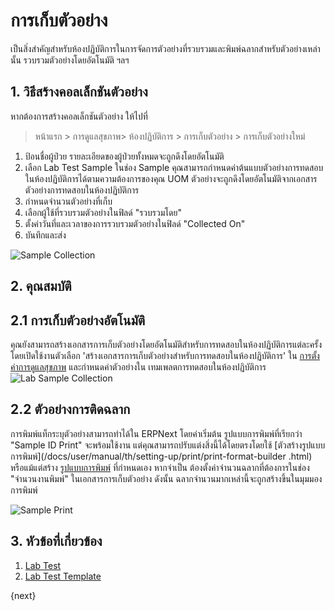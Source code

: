 <!-- add-breadcrumbs -->
# การเก็บตัวอย่าง

เป็นสิ่งสำคัญสำหรับห้องปฏิบัติการในการจัดการตัวอย่างที่รวบรวมและพิมพ์ฉลากสำหรับตัวอย่างเหล่านั้น รวบรวมตัวอย่างโดยอัตโนมัติ ฯลฯ

## 1. วิธีสร้างคอลเล็กชันตัวอย่าง

หากต้องการสร้างคอลเล็กชันตัวอย่าง ให้ไปที่

> หน้าแรก > การดูแลสุขภาพ> ห้องปฏิบัติการ > การเก็บตัวอย่าง > การเก็บตัวอย่างใหม่

1. ป้อนชื่อผู้ป่วย รายละเอียดของผู้ป่วยทั้งหมดจะถูกดึงโดยอัตโนมัติ
2. เลือก Lab Test Sample ในช่อง Sample คุณสามารถกำหนดค่าต้นแบบตัวอย่างการทดสอบในห้องปฏิบัติการได้ตามความต้องการของคุณ UOM ตัวอย่างจะถูกดึงโดยอัตโนมัติจากเอกสารตัวอย่างการทดสอบในห้องปฏิบัติการ
3. กำหนดจำนวนตัวอย่างที่เก็บ
4. เลือกผู้ใช้ที่รวบรวมตัวอย่างในฟิลด์ "รวบรวมโดย"
5. ตั้งค่าวันที่และเวลาของการรวบรวมตัวอย่างในฟิลด์ "Collected On"
6. บันทึกและส่ง

  ![Sample Collection](/docs/assets/img/healthcare/sample-collection.png)

## 2. คุณสมบัติ

## 2.1 การเก็บตัวอย่างอัตโนมัติ

คุณยังสามารถสร้างเอกสารการเก็บตัวอย่างโดยอัตโนมัติสำหรับการทดสอบในห้องปฏิบัติการแต่ละครั้งโดยเปิดใช้งานตัวเลือก 'สร้างเอกสารการเก็บตัวอย่างสำหรับการทดสอบในห้องปฏิบัติการ' ใน [การตั้งค่าการดูแลสุขภาพ](/docs/user/manual/th/healthcare/healthcare_settings) และกำหนดค่าตัวอย่างใน เทมเพลตการทดสอบในห้องปฏิบัติการ
![Lab Sample Collection](/docs/assets/img/healthcare/lab-sample-collection.png)

## 2.2 ตัวอย่างการติดฉลาก

การพิมพ์แท็กระบุตัวอย่างสามารถทำได้ใน ERPNext โดยค่าเริ่มต้น รูปแบบการพิมพ์ที่เรียกว่า "Sample ID Print" จะพร้อมใช้งาน แต่คุณสามารถปรับแต่งสิ่งนี้ได้โดยตรงโดยใช้ [ตัวสร้างรูปแบบการพิมพ์](/docs/user/manual/th/setting-up/print/print-format-builder .html) หรือแม้แต่สร้าง [รูปแบบการพิมพ์](/docs/user/manual/th/customize-erpnext/print-format.html) ที่กำหนดเอง หากจำเป็น ต้องตั้งค่าจำนวนฉลากที่ต้องการในช่อง "จำนวนงานพิมพ์" ในเอกสารการเก็บตัวอย่าง ดังนั้น ฉลากจำนวนมากเหล่านี้จะถูกสร้างขึ้นในมุมมองการพิมพ์

![Sample Print](/docs/assets/img/healthcare/sample-print.png)

## 3. หัวข้อที่เกี่ยวข้อง

1. [Lab Test](/docs/user/manual/th/healthcare/lab_test)
1. [Lab Test Template](/docs/user/manual/th/healthcare/lab_test_template)

{next}
